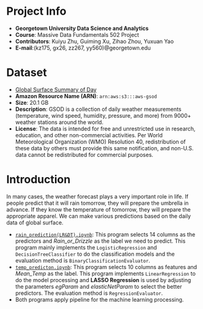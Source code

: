 # Project Info
- **Georgetown University Data Science and Analytics**
- **Course**: Massive Data Fundamentals 502 Project
- **Contributors**: Kuiyu Zhu, Guiming Xu, Zihao Zhou, Yuxuan Yao
- **E-mail**:(kz175, gx26, zz267, yy560)@georgetown.edu

# Dataset
- [Global Surface Summary of Day](https://registry.opendata.aws/noaa-gsod/)
- **Amazon Resource Name (ARN)**: `arn:aws:s3:::aws-gsod`
- **Size**: 20.1 GB
- **Description**: GSOD is a collection of daily weather measurements (temperature, wind speed, humidity, pressure, and more) from 9000+ weather stations around the world.
- **License**: The data is intended for free and unrestricted use in research, education, and other non-commercial activities. Per World Meteorological Organization (WMO) Resolution 40, redistribution of these data by others must provide this same notification, and non-U.S. data cannot be redistributed for commercial purposes.

# Introduction
In many cases, the weather forecast plays a very important role in life. If people predict that it will rain tomorrow, they will prepare the umbrella in advance. If they know the temperature of tomorrow, they will prepare the appropriate apparel. We can make various predictions based on the daily data of global surface.
* [`rain_prediction(LR&DT).ipynb`](https://github.com/gu-yuxuanyao/502Project/blob/master/rain_prediction(LR%26DT).ipynb): This program selects 14 columns as the predictors and _Rain_or_Drizzle_ as the label we need to predict. This program mainly implements the `LogisticRegression` and `DecisionTreeClassifier` to do the classification models and the evaluation method is `BinaryClassificationEvaluator`. 
* [`temp_predicton.ipynb`](https://github.com/gu-yuxuanyao/502Project/blob/master/temp_predicton.ipynb): This program selects 10 columns as features and _Mean_Temp_ as the label. This program implements `LinearRegression` to do the model processing and __LASSO Regression__ is used by adjusting the parameters _egParam_ and _elasticNetParam_ to select the better predictors. The evaluation method is `RegressionEvaluator`.
* Both programs apply pipeline for the machine learning processing.
